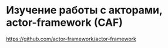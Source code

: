 # Изучение работы с акторами, actor-framework (CAF)

https://github.com/actor-framework/actor-framework
